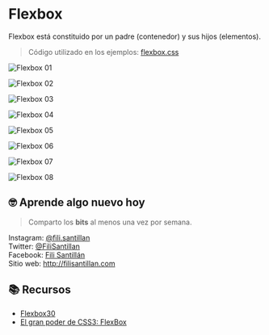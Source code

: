 # Flexbox

Flexbox está constituido por un padre (contenedor) y sus hijos (elementos).

> Código utilizado en los ejemplos: [flexbox.css](/flexbox/flexbox.css)

![Flexbox 01](/flexbox/flexbox-01.png)

![Flexbox 02](/flexbox/flexbox-02.png)

![Flexbox 03](/flexbox/flexbox-03.png)

![Flexbox 04](/flexbox/flexbox-04.png)

![Flexbox 05](/flexbox/flexbox-05.png)

![Flexbox 06](/flexbox/flexbox-06.png)

![Flexbox 07](/flexbox/flexbox-07.png)

![Flexbox 08](/flexbox/flexbox-08.png)

## 🤓 Aprende algo nuevo hoy

> Comparto los **bits** al menos una vez por semana.

Instagram: [@fili.santillan](https://www.instagram.com/fili.santillan/)  
Twitter: [@FiliSantillan](https://twitter.com/FiliSantillan)  
Facebook: [Fili Santillán](https://www.facebook.com/FiliSantillan96/)  
Sitio web: http://filisantillan.com

## 📚 Recursos

-   [Flexbox30](https://www.samanthaming.com/flexbox30/)
-   [El gran poder de CSS3: FlexBox](https://filisantillan.com/blog/el-gran-poder-de-css3-flexbox/)
